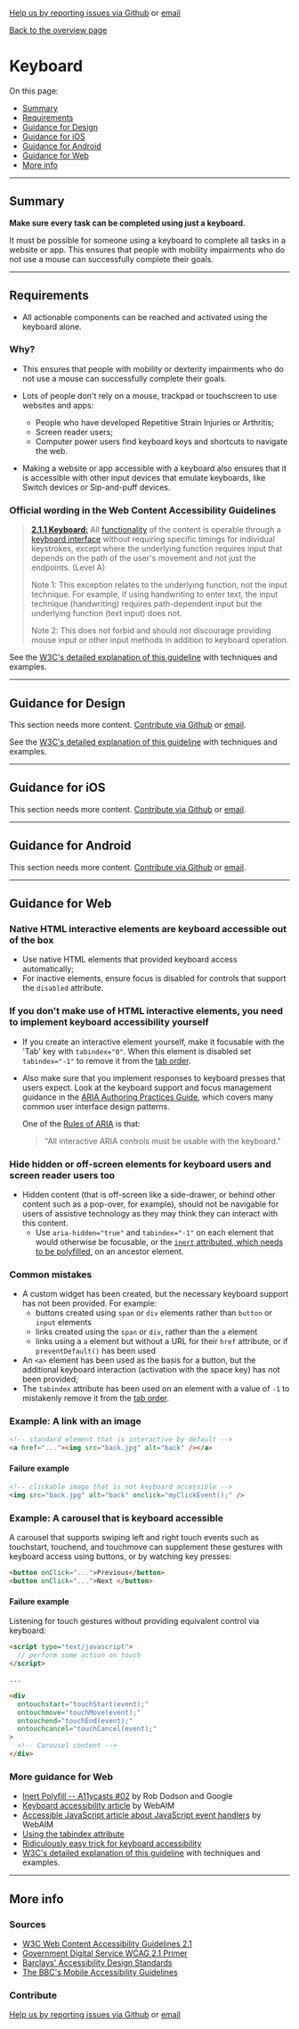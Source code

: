 [Help us by reporting issues via Github](https://github.com/theappbusiness/accessibility-guidelines) or [email](mailto:jeanfrancois@theappbusiness.com)

[Back to the overview page](./../README.md)

# Keyboard

On this page:
* [Summary](#summary)
* [Requirements](#requirements)
* [Guidance for Design](#guidance-for-design)
* [Guidance for iOS](#guidance-for-ios)
* [Guidance for Android](#guidance-for-android)
* [Guidance for Web](#guidance-for-web)
* [More info](#more-info)

---

## Summary

**Make sure every task can be completed using just a keyboard.**

It must be possible for someone using a keyboard to complete all tasks in a website or app. This ensures that people with mobility impairments who do not use a mouse can successfully complete their goals.

---

## Requirements

* All actionable components can be reached and activated using the keyboard alone.

### Why?

* This ensures that people with mobility or dexterity impairments who do not use a mouse can successfully complete their goals.

* Lots of people don't rely on a mouse, trackpad or touchscreen to use websites and apps:
  * People who have developed Repetitive Strain Injuries or Arthritis;
  * Screen reader users;
  * Computer power users find keyboard keys and shortcuts to navigate the web.

* Making a website or app accessible with a keyboard also ensures that it is accessible with other input devices that emulate keyboards, like Switch devices or Sip-and-puff devices.

### Official wording in the Web Content Accessibility Guidelines

> [**2.1.1 Keyboard:**](https://www.w3.org/TR/UNDERSTANDING-WCAG20/keyboard-operation-keyboard-operable.html) All [functionality](https://www.w3.org/TR/UNDERSTANDING-WCAG20/keyboard-operation-keyboard-operable.html#functiondef) of the content is operable through a [keyboard interface](https://www.w3.org/TR/UNDERSTANDING-WCAG20/keyboard-operation-keyboard-operable.html#keybrd-interfacedef) without requiring specific timings for individual keystrokes, except where the underlying function requires input that depends on the path of the user's movement and not just the endpoints. (Level A)
> 
> Note 1: This exception relates to the underlying function, not the input technique. For example, if using handwriting to enter text, the input technique (handwriting) requires path-dependent input but the underlying function (text input) does not.
> 
> Note 2: This does not forbid and should not discourage providing mouse input or other input methods in addition to keyboard operation.

See the [W3C's detailed explanation of this guideline](https://www.w3.org/TR/UNDERSTANDING-WCAG20/keyboard-operation-keyboard-operable.html) with techniques and examples.

---

## Guidance for Design

This section needs more content. [Contribute via Github](https://github.com/theappbusiness/accessibility-guidelines/) or [email](mailto:jeanfrancois@theappbusiness.com).

See the [W3C's detailed explanation of this guideline](https://www.w3.org/TR/UNDERSTANDING-WCAG20/keyboard-operation-keyboard-operable.html) with techniques and examples.

---

## Guidance for iOS

This section needs more content. [Contribute via Github](https://github.com/theappbusiness/accessibility-guidelines/) or [email](mailto:kane.cheshire@theappbusiness.com).

---

## Guidance for Android

This section needs more content. [Contribute via Github](https://github.com/theappbusiness/accessibility-guidelines/) or [email](mailto:jeanfrancois@theappbusiness.com).

---

## Guidance for Web

### Native HTML interactive elements are keyboard accessible out of the box

* Use native HTML elements that provided keyboard access automatically;
* For inactive elements, ensure focus is disabled for controls that support the `disabled` attribute.

### If you don't make use of HTML interactive elements, you need to implement keyboard accessibility yourself

* If you create an interactive element yourself, make it focusable with the 'Tab' key with `tabindex="0"`. When this element is disabled set `tabindex="-1"` to remove it from the [tab order](./definitions.md#tab-order).
* Also make sure that you implement responses to keyboard presses that users expect. Look at the keyboard support and focus management guidance in the [ARIA Authoring Practices Guide](https://www.w3.org/TR/wai-aria-practices-1.1/), which covers many common user interface design patterns.
  
  One of the [Rules of ARIA](https://www.w3.org/TR/using-aria/#NOTES) is that:
  > "All interactive ARIA controls must be usable with the keyboard."

### Hide hidden or off-screen elements for keyboard users and screen reader users too

* Hidden content (that is off-screen like a side-drawer, or behind other content such as a pop-over, for example), should not be navigable for users of assistive technology as they may think they can interact with this content.
  * Use `aria-hidden="true"` and `tabindex="-1"` on each element that would otherwise be focusable, or the [`inert` attributed, which needs to be polyfilled](https://github.com/WICG/inert), on an ancestor element.

### Common mistakes

* A custom widget has been created, but the necessary keyboard support has not been provided. For example:
  * buttons created using `span` or `div` elements rather than `button` or `input` elements
  * links created using the `span` or `div`, rather than the `a` element
  * links using a `a` element but without a URL for their `href` attribute, or if `preventDefault()` has been used
* An `<a>` element has been used as the basis for a button, but the additional keyboard interaction (activation with the space key) has not been provided;
* The `tabindex` attribute has been used on an element with a value of `-1` to mistakenly remove it from the [tab order](./definitions.md#tab-order).

### Example: A link with an image

```html
<!-- standard element that is interactive by default -->
<a href="..."><img src="back.jpg" alt="back" /></a>  
```

#### Failure example

```html
<!-- clickable image that is not keyboard accessible -->
<img src="back.jpg" alt="back" onclick="myClickEvent();" />
```

### Example: A carousel that is keyboard accessible

A carousel that supports swiping left and right touch events such as touchstart, touchend, and touchmove can supplement these gestures with keyboard access using buttons, or by watching key presses:

```html
<button onClick="...">Previous</button>
<button onClick="...">Next </button>
```

#### Failure example

Listening for touch gestures without providing equivalent control via keyboard:

```html
<script type="text/javascript">
  // perform some action on touch
</script>

...

<div
  ontouchstart="touchStart(event);"
  ontouchmove="touchMove(event);"
  ontouchend="touchEnd(event);"
  ontouchcancel="touchCancel(event);"
>
  <!-- Carousel content -->
</div>  
```

### More guidance for Web

* [Inert Polyfill -- A11ycasts #02](https://www.youtube.com/watch?v=fGLp_gfMMGU&list=PLNYkxOF6rcICWx0C9LVWWVqvHlYJyqw7g) by Rob Dodson and Google
*   [Keyboard accessibility article](http://webaim.org/techniques/keyboard/) by WebAIM
*   [Accessible JavaScript article about JavaScript event handlers](https://webaim.org/techniques/javascript/eventhandlers) by WebAIM
*   [Using the tabindex attribute](https://www.paciellogroup.com/blog/2014/08/using-the-tabindex-attribute/)
*   [Ridiculously easy trick for keyboard accessibility](http://www.karlgroves.com/2014/11/24/ridiculously-easy-trick-for-keyboard-accessibility/)
*   [W3C's detailed explanation of this guideline](https://www.w3.org/TR/UNDERSTANDING-WCAG20/keyboard-operation-keyboard-operable.html) with techniques and examples.

---

## More info

### Sources

* [W3C Web Content Accessibility Guidelines 2.1](https://www.w3.org/TR/WCAG21/)
* [Government Digital Service WCAG 2.1 Primer](https://alphagov.github.io/wcag-primer/)
* [Barclays' Accessibility Design Standards](https://home.barclays/who-we-are/our-suppliers/our-requirements-of-external-suppliers/)
* [The BBC's Mobile Accessibility Guidelines](https://www.bbc.co.uk/guidelines/futuremedia/accessibility/mobile/summary)

### Contribute

[Help us by reporting issues via Github](https://github.com/theappbusiness/accessibility-guidelines) or [email](mailto:jeanfrancois@theappbusiness.com)